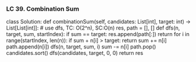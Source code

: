 ### LC 39. Combination Sum
class Solution:
    def combinationSum(self, candidates: List[int], target: int) -> List[List[int]]:
        # use dfs, TC: O(2^n), SC:O(n)
        res, path = [], []
        def dfs(n, target, sum, startIndex):
            if sum == target:
                res.append(path[:])
                return 
            for i in range(startIndex, len(n)):
                if sum + n[i] > target: return 
                sum += n[i]
                path.append(n[i])
                dfs(n, target, sum, i)
                sum -= n[i]
                path.pop()
        candidates.sort()
        dfs(candidates, target, 0, 0)
        return res